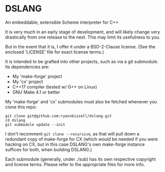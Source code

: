 
DSLANG
========
An embeddable, extensible Scheme interpreter for C++

It is very much in an early stage of development, and will likely
change very drastically from one release to the next.  This may limit
its usefulness to you.

But in the event that it is, I offer it under a BSD-2-Clause license.
(See the enclosed 'LICENSE' file for exact license terms.)

It is intended to be grafted into other projects, such as via a git
submodule.  Its dependencies are:

* My 'make-forge' project
* My 'cx' project
* C++17 compiler (tested w/ G++ on Linux)
* GNU Make 4.1 or better

My 'make-forge' and 'cx' submodules must also be fetched whenever
you clone this repo:

    git clone git@github.com:ryanvbissell/dslang.git
    cd dslang
    git submodule update --init

I don't recomment `git clone --recursive`, as that will pull down a
redundant copy of make-forge for CX (which *would* be needed if you
were hacking on CX, but in this case DSLANG's own make-forge
instance suffices for both, when building DSLANG.)

Each submodule (generally, under ./sub) has its own respective copyright
and license terms.  Please refer to the appropriate files for more info.

